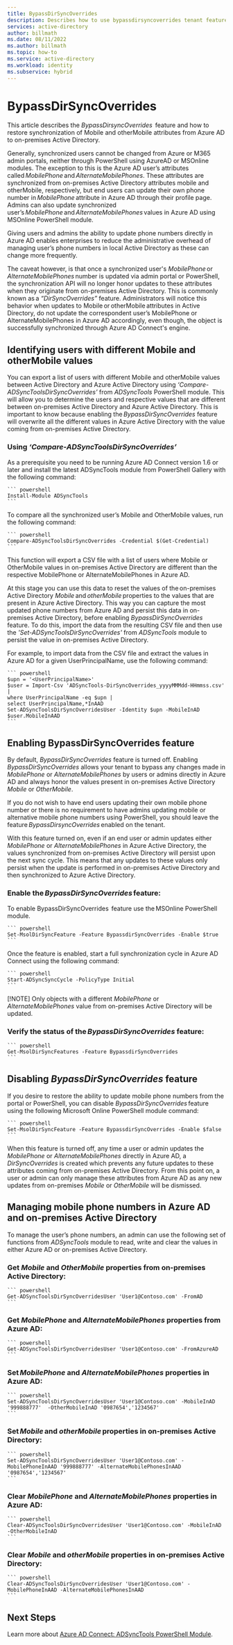 ```yaml
---
title: BypassDirSyncOverrides
description: Describes how to use bypassdirsyncoverrides tenant feature to restore synchronization of Mobile and OtherMobile attributes from on-premises Active Directory.
services: active-directory
author: billmath
ms.date: 08/11/2022
ms.author: billmath
ms.topic: how-to
ms.service: active-directory
ms.workload: identity
ms.subservice: hybrid
---
```

# BypassDirSyncOverrides

This article describes the _BypassDirsyncOverrides_  feature and how to restore synchronization of Mobile and otherMobile attributes from Azure AD to on-premises Active Directory.

Generally, synchronized users cannot be changed from Azure or M365 admin portals, neither through PowerShell using AzureAD or MSOnline modules. The exception to this is the Azure AD user’s attributes called _MobilePhone_ and _AlternateMobilePhones_. These attributes are synchronized from on-premises Active Directory attributes mobile and otherMobile, respectively, but end users can update their own phone number in _MobilePhone_ attribute in Azure AD through their profile page. Admins can also update synchronized user’s _MobilePhone_ and _AlternateMobilePhones_ values in Azure AD using MSOnline PowerShell module.  

Giving users and admins the ability to update phone numbers directly in Azure AD enables enterprises to reduce the administrative overhead of managing user’s phone numbers in local Active Directory as these can change more frequently.

The caveat however, is that once a synchronized user's _MobilePhone_ or _AlternateMobilePhones_ number is updated via admin portal or PowerShell, the synchronization API will no longer honor updates to these attributes when they originate from on-premises Active Directory. This is commonly known as a _“DirSyncOverrides”_ feature. Administrators will notice this behavior when updates to Mobile or otherMobile attributes in Active Directory, do not update the correspondent user’s MobilePhone or AlternateMobilePhones in Azure AD accordingly, even though, the object is successfully synchronized through Azure AD Connect's engine.

## Identifying users with different Mobile and otherMobile values

You can export a list of users with different Mobile and otherMobile values between Active Directory and Azure Active Directory using _‘Compare-ADSyncToolsDirSyncOverrides’_ from _ADSyncTools_ PowerShell module. This will allow you to determine the users and respective values that are different between on-premises Active Directory and Azure Active Directory. This is important to know because enabling the _BypassDirSyncOverrides_ feature will overwrite all the different values in Azure Active Directory with the value coming from on-premises Active Directory.

### Using _‘Compare-ADSyncToolsDirSyncOverrides’_

As a prerequisite you need to be running Azure AD Connect version 1.6 or later and install the latest ADSyncTools module from PowerShell Gallery with the following command:

    ``` powershell
    Install-Module ADSyncTools 
    ```
To compare all the synchronized user’s Mobile and OtherMobile values, run the following command:

    ``` powershell
    Compare-ADSyncToolsDirSyncOverrides -Credential $(Get-Credential) 
    ```

This function will export a CSV file with a list of users where Mobile or OtherMobile values in on-premises Active Directory are different than the respective MobilePhone or AlternateMobilePhones in Azure AD.

At this stage you can use this data to reset the values of the on-premises Active Directory _Mobile_ and _otherMobile_ properties to the values that are present in Azure Active Directory. This way you can capture the most updated phone numbers from Azure AD and persist this data in on-premises Active Directory, before enabling _BypassDirSyncOverrides_ feature. To do this, import the data from the resulting CSV file and then use the _'Set-ADSyncToolsDirSyncOverrides'_ from _ADSyncTools_ module to persist the value in on-premises Active Directory.

For example, to import data from the CSV file and extract the values in Azure AD for a given UserPrincipalName, use the following command:

    ``` powershell
    $upn = '<UserPrincipalName>' 
    $user = Import-Csv 'ADSyncTools-DirSyncOverrides_yyyyMMMdd-HHmmss.csv' | 
    where UserPrincipalName -eq $upn | 
    select UserPrincipalName,*InAAD  
    Set-ADSyncToolsDirSyncOverridesUser -Identity $upn -MobileInAD $user.MobileInAAD
    ```

## Enabling BypassDirSyncOverrides feature

By default, _BypassDirSyncOverrides_ feature is turned off. Enabling _BypassDirSyncOverrides_ allows your tenant to bypass any changes made in _MobilePhone_ or _AlternateMobilePhones_ by users or admins directly in Azure AD and always honor the values present in on-premises Active Directory _Mobile_ or _OtherMobile_.

If you do not wish to have end users updating their own mobile phone number or there is no requirement to have admins updating mobile or alternative mobile phone numbers using PowerShell, you should leave the feature _BypassDirsyncOverrides_ enabled on the tenant.  

With this feature turned on, even if an end user or admin updates either _MobilePhone_ or _AlternateMobilePhones_ in Azure Active Directory, the values synchronized from on-premises Active Directory will persist upon the next sync cycle. This means that any updates to these values only persist when the update is performed in on-premises Active Directory and then synchronized to Azure Active Directory.

### Enable the _BypassDirSyncOverrides_ feature:

To enable BypassDirSyncOverrides  feature use the MSOnline PowerShell module.

    ``` powershell
    Set-MsolDirSyncFeature -Feature BypassdirSyncOverrides -Enable $true
    ```

Once the feature is enabled, start a full synchronization cycle in Azure AD Connect using the following command:

    ``` powershell
    Start-ADSyncSyncCycle -PolicyType Initial
    ```

[!NOTE] Only objects with a different _MobilePhone_ or _AlternateMobilePhones_ value from on-premises Active Directory will be updated.

### Verify the status of the _BypassDirSyncOverrides_ feature:

    ``` powershell
    Get-MsolDirSyncFeatures -Feature BypassdirSyncOverrides 
    ```

## Disabling _BypassDirSyncOverrides_ feature

If you desire to restore the ability to update mobile phone numbers from the portal or PowerShell, you can disable _BypassDirSyncOverrides_ feature using the following Microsoft Online PowerShell module command:

    ``` powershell
    Set-MsolDirSyncFeature -Feature BypassdirSyncOverrides -Enable $false
    ```

When this feature is turned off, any time a user or admin updates the _MobilePhone_ or _AlternateMobilePhones_ directly in Azure AD, a _DirSyncOverrides_ is created which prevents any future updates to these attributes coming from on-premises Active Directory. From this point on, a user or admin can only manage these attributes from Azure AD as any new updates from on-premises _Mobile_ or _OtherMobile_ will be dismissed.

## Managing mobile phone numbers in Azure AD and on-premises Active Directory

To manage the user’s phone numbers, an admin can use the following set of functions from _ADSyncTools_ module to read, write and clear the values in either Azure AD or on-premises Active Directory.

### Get _Mobile_ and _OtherMobile_ properties from on-premises Active Directory:

    ``` powershell
    Get-ADSyncToolsDirSyncOverridesUser 'User1@Contoso.com' -FromAD
    ```

### Get _MobilePhone_ and _AlternateMobilePhones_ properties from Azure AD:

    ``` powershell
    Get-ADSyncToolsDirSyncOverridesUser 'User1@Contoso.com' -FromAzureAD
    ```

### Set _MobilePhone_ and _AlternateMobilePhones_ properties in Azure AD:

    ``` powershell
    Set-ADSyncToolsDirSyncOverridesUser 'User1@Contoso.com' -MobileInAD '999888777'  -OtherMobileInAD '0987654','1234567'
    ```

### Set _Mobile_ and _otherMobile_ properties in on-premises Active Directory:

    ``` powershell
    Set-ADSyncToolsDirSyncOverridesUser 'User1@Contoso.com' -MobilePhoneInAAD '999888777' -AlternateMobilePhonesInAAD '0987654','1234567'
    ```

### Clear _MobilePhone_ and _AlternateMobilePhones_ properties in Azure AD:

    ``` powershell
    Clear-ADSyncToolsDirSyncOverridesUser 'User1@Contoso.com' -MobileInAD -OtherMobileInAD
    ```

### Clear _Mobile_ and _otherMobile_ properties in on-premises Active Directory:

    ``` powershell
    Clear-ADSyncToolsDirSyncOverridesUser 'User1@Contoso.com' -MobilePhoneInAAD -AlternateMobilePhonesInAAD
    ```

## Next Steps

Learn more about [Azure AD Connect: ADSyncTools PowerShell Module](reference-connect-adsynctools.md).

